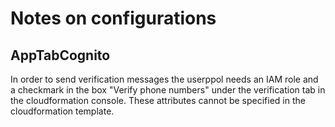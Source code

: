 Notes on configurations
=======================

AppTabCognito
-------------

In order to send verification messages the userppol needs an IAM role
and a checkmark in the box "Verify phone numbers" under the verification
tab in the cloudformation console. These attributes cannot be specified
in the cloudformation template.

